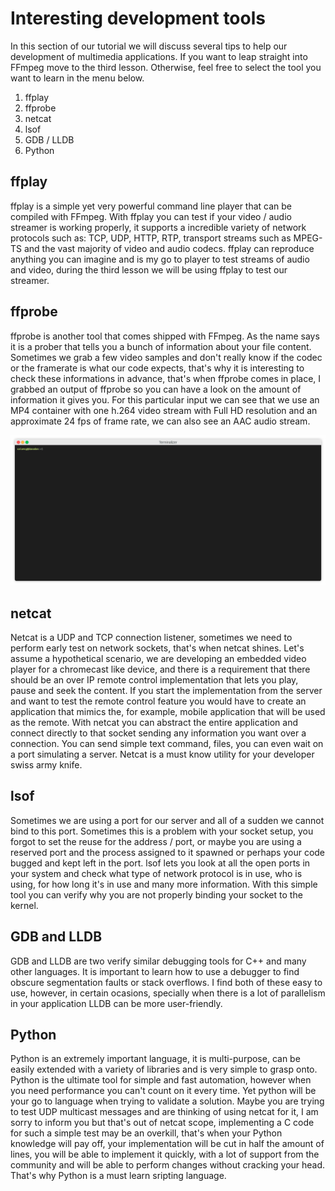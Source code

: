 # Interesting development tools

In this section of our tutorial we will discuss several tips to help our development of multimedia applications. If you want to leap straight into FFmpeg move to the
third lesson. Otherwise, feel free to select the tool you want to learn in the menu below.

1. ffplay
2. ffprobe
3. netcat
4. lsof
5. GDB / LLDB
6. Python

## ffplay

ffplay is a simple yet very powerful command line player that can be compiled with FFmpeg. With ffplay you can test if your video / audio streamer is working properly, it supports
a incredible variety of network protocols such as: TCP, UDP, HTTP, RTP, transport streams such as MPEG-TS and the vast majority of video and audio codecs. ffplay can reproduce
anything you can imagine and is my go to player to test streams of audio and video, during the third lesson we will be using ffplay to test our streamer.

## ffprobe

ffprobe is another tool that comes shipped with FFmpeg. As the name says it is a prober that tells you a bunch of information about your file content. Sometimes we grab a few video samples
and don't really know if the codec or the framerate is what our code expects, that's why it is interesting to check these informations in advance, that's when ffprobe comes in place, I grabbed
an output of ffprobe so you can have a look on the amount of information it gives you. For this particular input we can see that we use an MP4 container with one h.264 video stream with Full HD resolution
and an approximate 24 fps of frame rate, we can also see an AAC audio stream.

![ffprobe](../images/ffprobe.gif)

## netcat

Netcat is a UDP and TCP connection listener, sometimes we need to perform early test on network sockets, that's when netcat shines. Let's assume a hypothetical scenario, we are developing an embedded video
player for a chromecast like device, and there is a requirement that there should be an over IP remote control implementation that lets you play, pause and seek the content. If you
start the implementation from the server and want to test the remote control feature you would have to create an application that mimics the, for example, mobile application that will be used as the 
remote. With netcat you can abstract the entire application and connect directly to that socket sending any information you want over a connection. You can send simple text command, files, you can even
wait on a port simulating a server. Netcat is a must know utility for your developer swiss army knife.

## lsof

Sometimes we are using a port for our server and all of a sudden we cannot bind to this port. Sometimes this is a problem with your socket setup, you forgot to set the reuse for the address / port, or maybe
you are using a reserved port and the process assigned to it spawned or perhaps your code bugged and kept left in the port. lsof lets you look at all the open ports in your system and check what type
of network protocol is in use, who is using, for how long it's in use and many more information. With this simple tool you can verify why you are not properly binding your socket to the kernel. 

## GDB and LLDB

GDB and LLDB are two verify similar debugging tools for C++ and many other languages. It is important to learn how to use a debugger to find obscure segmentation faults or stack overflows. I find both of these easy to use, however, in certain ocasions, specially when there is a lot of parallelism in your application LLDB can be more user-friendly.

## Python

Python is an extremely important language, it is multi-purpose, can be easily extended with a variety of libraries and is very simple to grasp onto. Python is the ultimate tool for simple and fast automation, however when you need performance you can't count on it every time. Yet python will be your go to language when trying to validate a solution. Maybe you are trying to test UDP multicast messages and are thinking of using netcat for it, I am sorry to inform you but that's
out of netcat scope, implementing a C code for such a simple test may be an overkill, that's when your Python knowledge will pay off, your implementation will be cut in half the amount of lines, you will be able to implement it quickly, with a lot of support from the community and will be able to perform changes without cracking your head. That's why Python is a must learn sripting language. 

